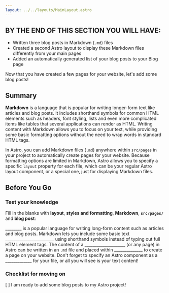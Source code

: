 ```yaml
---
layout: ../../layouts/MainLayout.astro
---
```


## BY THE END OF THIS SECTION YOU WILL HAVE:
- Written three blog posts in Markdown (`.md`) files
- Created a second Astro layout to display these Markdown files differently from your main pages
- Added an automatically generated list of your blog posts to your Blog page

Now that you have created a few pages for your website, let's add some blog posts!

## Summary

**Markdown** is a language that is popular for writing longer-form text like articles and blog posts. It includes shorthand symbols for common HTML elements such as headers, font styling, lists and even more complicated items like tables that several applications can render as HTML. Writing content with Markdown allows you to focus on your text, while providing some basic formatting options without the need to wrap words in standard HTML tags.

In Astro, you can add Markdown files (`.md`) anywhere within `src/pages` in your project to automatically create pages for your website. Because formatting options are limited in Markdown, Astro allows you to specify a specific `layout` property for each file, which can be your regular Astro layout component, or a special one, just for displaying Markdown files.

## Before You Go

### Test your knowledge

Fill in the blanks with **layout**, **styles and formatting**, **Markdown**, **`src/pages/`** and **blog post**:

________ is a popular language for writing long-form content such as articles and blog posts. Markdown lets you include some basic text ________________________ using shorthand symbols instead of typing out full HTML element tags. The content of a ____________________ (or any page) in Astro can be written in an `.md` file and placed within ______________ to create a page on your website. Don't forget to specify an Astro component as a _____________ for your file, or all you will see is your text content! 


### Checklist for moving on
[ ] I am ready to add some blog posts to my Astro project!